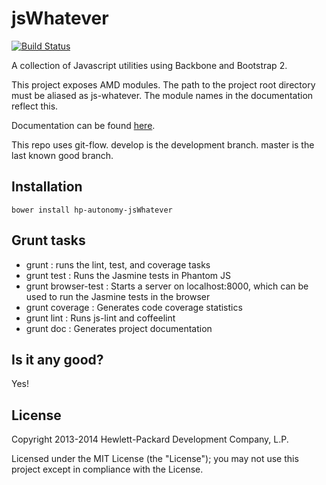 # jsWhatever

[![Build Status](https://travis-ci.org/hpautonomy/jsWhatever.svg?branch=master)](https://travis-ci.org/hpautonomy/jsWhatever)

A collection of Javascript utilities using Backbone and Bootstrap 2.

This project exposes AMD modules. The path to the project root directory must be aliased as js-whatever. The module names
in the documentation reflect this.

Documentation can be found [here](http://hpautonomy.github.io/jsWhatever).

This repo uses git-flow. develop is the development branch. master is the last known good branch.

## Installation

    bower install hp-autonomy-jsWhatever

## Grunt tasks
* grunt : runs the lint, test, and coverage tasks
* grunt test : Runs the Jasmine tests in Phantom JS
* grunt browser-test : Starts a server on localhost:8000, which can be used to run the Jasmine tests in the browser
* grunt coverage : Generates code coverage statistics
* grunt lint : Runs js-lint and coffeelint
* grunt doc : Generates project documentation

## Is it any good?
Yes!

## License
Copyright 2013-2014 Hewlett-Packard Development Company, L.P.

Licensed under the MIT License (the "License"); you may not use this project except in compliance with the License.
